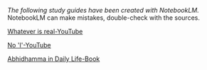 *The following study guides have been created with NotebookLM.*
NotebookLM can make mistakes, double-check with the sources.


 [Whatever is real-YouTube](https://alwell.github.io/Study-guides/Whatever)

  [No 'I'-YouTube](https://alwell.github.io/Study-guides/no_I)

  [Abhidhamma in Daily Life-Book](https://alwell.github.io/Study-guides/abhidhamma_in_daily_life)
  
